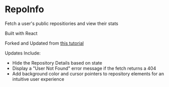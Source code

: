# RepoInfo

Fetch a user's public repositiories and view their stats

Built with React

Forked and Updated from [this tutorial](https://www.youtube.com/watch?v=QSzTx2y-Wys)

Updates Include:
- Hide the Repository Details based on state
- Display a "User Not Found" error message if the fetch returns a 404
- Add background color and cursor pointers to repository elements for an intuitive user experience
